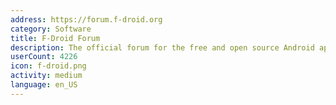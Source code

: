 ```yaml
---
address: https://forum.f-droid.org
category: Software
title: F-Droid Forum
description: The official forum for the free and open source Android app repository
userCount: 4226
icon: f-droid.png
activity: medium
language: en_US
---
```

